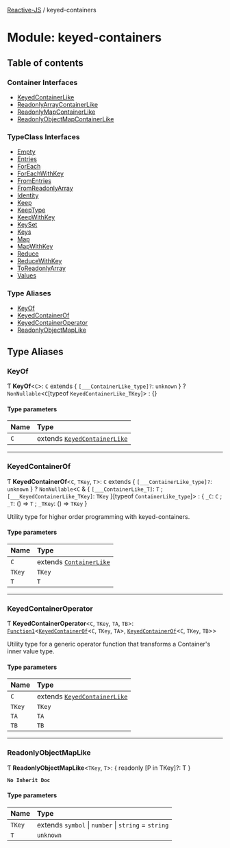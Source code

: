 [Reactive-JS](../README.md) / keyed-containers

# Module: keyed-containers

## Table of contents

### Container Interfaces

- [KeyedContainerLike](../interfaces/keyed_containers.KeyedContainerLike.md)
- [ReadonlyArrayContainerLike](../interfaces/keyed_containers.ReadonlyArrayContainerLike.md)
- [ReadonlyMapContainerLike](../interfaces/keyed_containers.ReadonlyMapContainerLike.md)
- [ReadonlyObjectMapContainerLike](../interfaces/keyed_containers.ReadonlyObjectMapContainerLike.md)

### TypeClass Interfaces

- [Empty](../interfaces/keyed_containers.Empty.md)
- [Entries](../interfaces/keyed_containers.Entries.md)
- [ForEach](../interfaces/keyed_containers.ForEach.md)
- [ForEachWithKey](../interfaces/keyed_containers.ForEachWithKey.md)
- [FromEntries](../interfaces/keyed_containers.FromEntries.md)
- [FromReadonlyArray](../interfaces/keyed_containers.FromReadonlyArray.md)
- [Identity](../interfaces/keyed_containers.Identity.md)
- [Keep](../interfaces/keyed_containers.Keep.md)
- [KeepType](../interfaces/keyed_containers.KeepType.md)
- [KeepWithKey](../interfaces/keyed_containers.KeepWithKey.md)
- [KeySet](../interfaces/keyed_containers.KeySet.md)
- [Keys](../interfaces/keyed_containers.Keys.md)
- [Map](../interfaces/keyed_containers.Map.md)
- [MapWithKey](../interfaces/keyed_containers.MapWithKey.md)
- [Reduce](../interfaces/keyed_containers.Reduce.md)
- [ReduceWithKey](../interfaces/keyed_containers.ReduceWithKey.md)
- [ToReadonlyArray](../interfaces/keyed_containers.ToReadonlyArray.md)
- [Values](../interfaces/keyed_containers.Values.md)

### Type Aliases

- [KeyOf](keyed_containers.md#keyof)
- [KeyedContainerOf](keyed_containers.md#keyedcontainerof)
- [KeyedContainerOperator](keyed_containers.md#keyedcontaineroperator)
- [ReadonlyObjectMapLike](keyed_containers.md#readonlyobjectmaplike)

## Type Aliases

### KeyOf

Ƭ **KeyOf**<`C`\>: `C` extends { `[___ContainerLike_type]?`: `unknown`  } ? `NonNullable`<`C`[typeof `KeyedContainerLike_TKey`]\> : {}

#### Type parameters

| Name | Type |
| :------ | :------ |
| `C` | extends [`KeyedContainerLike`](../interfaces/keyed_containers.KeyedContainerLike.md) |

___

### KeyedContainerOf

Ƭ **KeyedContainerOf**<`C`, `TKey`, `T`\>: `C` extends { `[___ContainerLike_type]?`: `unknown`  } ? `NonNullable`<`C` & { `[___ContainerLike_T]`: `T` ; `[___KeyedContainerLike_TKey]`: `TKey`  }[typeof `ContainerLike_type`]\> : { `_C`: `C` ; `_T`: () => `T` ; `_TKey`: () => `TKey`  }

Utility type for higher order programming with keyed-containers.

#### Type parameters

| Name | Type |
| :------ | :------ |
| `C` | extends [`ContainerLike`](../interfaces/containers.ContainerLike.md) |
| `TKey` | `TKey` |
| `T` | `T` |

___

### KeyedContainerOperator

Ƭ **KeyedContainerOperator**<`C`, `TKey`, `TA`, `TB`\>: [`Function1`](functions.md#function1)<[`KeyedContainerOf`](keyed_containers.md#keyedcontainerof)<`C`, `TKey`, `TA`\>, [`KeyedContainerOf`](keyed_containers.md#keyedcontainerof)<`C`, `TKey`, `TB`\>\>

Utility type for a generic operator function that transforms a Container's inner value type.

#### Type parameters

| Name | Type |
| :------ | :------ |
| `C` | extends [`KeyedContainerLike`](../interfaces/keyed_containers.KeyedContainerLike.md) |
| `TKey` | `TKey` |
| `TA` | `TA` |
| `TB` | `TB` |

___

### ReadonlyObjectMapLike

Ƭ **ReadonlyObjectMapLike**<`TKey`, `T`\>: { readonly [P in TKey]?: T }

**`No Inherit Doc`**

#### Type parameters

| Name | Type |
| :------ | :------ |
| `TKey` | extends `symbol` \| `number` \| `string` = `string` |
| `T` | `unknown` |
